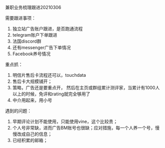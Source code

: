 兼职业务梳理跟进20210306

需要跟进事项：

1. 独立站广告账户跟进，是否跑通流程
2. telegram账户下单跟进
3. 法国discord群
4. 还有messenger广告下单情况
5. Facebook养号情况

重点抓：

1. 明信片售后卡流程还可以，touchdata
2. 售后卡大规模铺开；
3. 策略，广告还是要重点开， 然后在主页或群组累计测评家，当累计有1000人以上的时候，免评和rating就完全够用了
4. 中介用起来，用小号

遇到的问题：

1. 早期评论计划不能使用，只能使用vine，这个比较贵；
2. 个人号非常缺，进而广告BM账号也很缺；应对措施，每一个人养一个号，慢慢改成自己的信息；
3. 已经积累的邮箱；